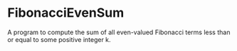 # FibonacciEvenSum
A program to compute the sum of all even-valued Fibonacci terms less than or equal to some positive integer k.
